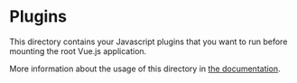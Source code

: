 # Plugins

This directory contains your Javascript plugins that you want to run before mounting the root Vue.js application.

More information about the usage of this directory in [the documentation](https://nuxtjs.org/guide/plugins).
